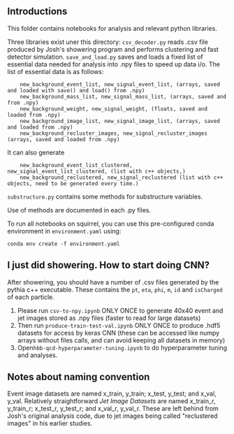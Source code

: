 ## Introductions

This folder contains notebooks for analysis and relevant python libraries.

Three libraries exist uner this directory:
`csv_decoder.py` reads .csv file produced by Josh's showering program and performs clustering and fast detector simulation.
`save_and_load.py` saves and loads a fixed list of essential data needed for analysis into .npy files to speed up data i/o. The list of essential data is as follows:

```
	new_background_event_list, new_signal_event_list, (arrays, saved and loaded with save() and load() from .npy)
	new_background_mass_list, new_signal_mass_list, (arrays, saved and from .npy)
    new_background_weight, new_signal_weight, (floats, saved and loaded from .npy)
    new_background_image_list, new_signal_image_list, (arrays, saved and loaded from .npy)
    new_background_recluster_images, new_signal_recluster_images (arrays, saved and loaded from .npy)
```

It can also generate 
```
	new_background_event_list_clustered, new_signal_event_list_clustered, (list with c++ objects,)
    new_background_reclustered, new_signal_reclustered (list with c++ objects, need to be generated every time.)
```        
`substructure.py` contains some methods for substructure variables.

Use of methods are documented in each .py files.

To run all notebooks on squirrel, you can use this pre-configured conda environment in `environment.yaml` using:
```
conda env create -f environment.yaml
```

## I just did showering. How to start doing CNN?

After showering, you should have a number of .csv files generated by the pythia c++ executable. These contains the `pt`, `eta`, `phi`, `m`, `id` and `isCharged` of each particle. 

1. Please run `csv-to-npy.ipynb` ONLY ONCE to generate 40x40 event and jet images stored as .npy files (faster to read for large datasets)
2. Then run `produce-train-test-val.ipynb` ONLY ONCE to produce .hdf5 datasets for access by keras CNN (these can be accessed like numpy arrays without files calls, and can avoid keeping all datasets in memory)
3. Open`hbb-qcd-hyperparameter-tuning.ipynb` to do hyperparameter tuning and analyses.

## Notes about naming convention

Event image datasets are named x_train, y_train; x_test, y_test; and x_val, y_val. Relatively straightforward
*Jet Image Datasets* are named x_train_r, y_train_r; x_test_r, y_test_r; and x_val_r, y_val_r. These are left behind from Josh's original analysis code, due to jet images being called "reclustered images" in his earlier studies.

